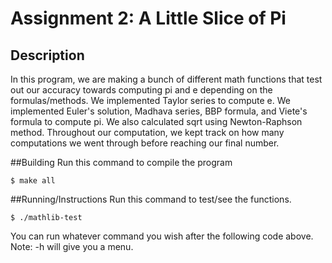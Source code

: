 # Assignment 2: A Little Slice of Pi

## Description
In this program, we are making a bunch of different math functions that test out our accuracy towards computing pi and e depending on the formulas/methods. We implemented Taylor series to compute e. We implemented Euler's solution, Madhava series, BBP formula, and Viete's formula to compute pi. We also calculated sqrt using Newton-Raphson method. Throughout our computation, we kept track on how many computations we went through before reaching our final number.

##Building
Run this command to compile the program
```
$ make all
```

##Running/Instructions
Run this command to test/see the functions.
```
$ ./mathlib-test 
```
You can run whatever command you wish after the following code above. Note: -h will give you a menu.
